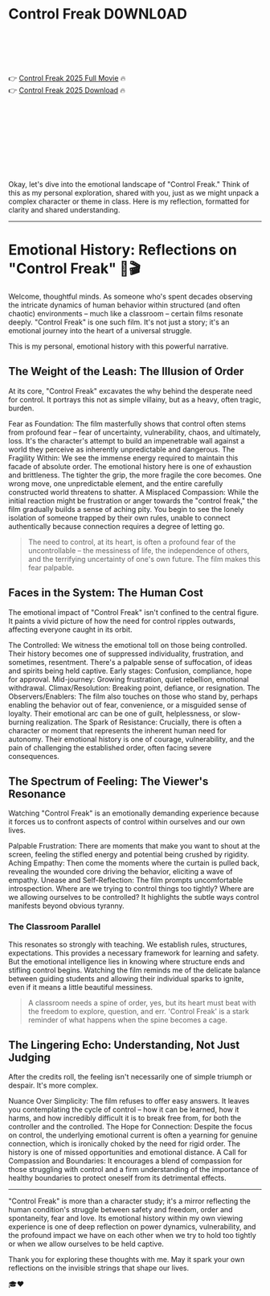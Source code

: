 # Control Freak D0WNL0AD

<br><br><br><br>


👉 <a href="https://Josh-icsosucpu1980.github.io/egcfmalswq/">Control Freak 2025 Full Movie</a> 🔥
<br>
👉 <a href="https://Josh-icsosucpu1980.github.io/egcfmalswq/">Control Freak 2025 Download</a> 🔥


<br><br><br><br><br><br><br><br>


Okay, let's dive into the emotional landscape of "Control Freak." Think of this as my personal exploration, shared with you, just as we might unpack a complex character or theme in class. Here is my reflection, formatted for clarity and shared understanding.

---

# Emotional History: Reflections on "Control Freak" 🤔🎬

Welcome, thoughtful minds. As someone who's spent decades observing the intricate dynamics of human behavior within structured (and often chaotic) environments – much like a classroom – certain films resonate deeply. "Control Freak" is one such film. It's not just a story; it's an emotional journey into the heart of a universal struggle.

This is my personal, emotional history with this powerful narrative.

## The Weight of the Leash: The Illusion of Order

At its core, "Control Freak" excavates the why behind the desperate need for control. It portrays this not as simple villainy, but as a heavy, often tragic, burden.

   Fear as Foundation: The film masterfully shows that control often stems from profound fear – fear of uncertainty, vulnerability, chaos, and ultimately, loss. It's the character's attempt to build an impenetrable wall against a world they perceive as inherently unpredictable and dangerous.
   The Fragility Within: We see the immense energy required to maintain this facade of absolute order. The emotional history here is one of exhaustion and brittleness. The tighter the grip, the more fragile the core becomes. One wrong move, one unpredictable element, and the entire carefully constructed world threatens to shatter.
   A Misplaced Compassion: While the initial reaction might be frustration or anger towards the "control freak," the film gradually builds a sense of aching pity. You begin to see the lonely isolation of someone trapped by their own rules, unable to connect authentically because connection requires a degree of letting go.

> The need to control, at its heart, is often a profound fear of the uncontrollable – the messiness of life, the independence of others, and the terrifying uncertainty of one's own future. The film makes this fear palpable.

## Faces in the System: The Human Cost

The emotional impact of "Control Freak" isn't confined to the central figure. It paints a vivid picture of how the need for control ripples outwards, affecting everyone caught in its orbit.

   The Controlled: We witness the emotional toll on those being controlled. Their history becomes one of suppressed individuality, frustration, and sometimes, resentment. There's a palpable sense of suffocation, of ideas and spirits being held captive.
       Early stages: Confusion, compliance, hope for approval.
       Mid-journey: Growing frustration, quiet rebellion, emotional withdrawal.
       Climax/Resolution: Breaking point, defiance, or resignation.
   The Observers/Enablers: The film also touches on those who stand by, perhaps enabling the behavior out of fear, convenience, or a misguided sense of loyalty. Their emotional arc can be one of guilt, helplessness, or slow-burning realization.
   The Spark of Resistance: Crucially, there is often a character or moment that represents the inherent human need for autonomy. Their emotional history is one of courage, vulnerability, and the pain of challenging the established order, often facing severe consequences.

## The Spectrum of Feeling: The Viewer's Resonance

Watching "Control Freak" is an emotionally demanding experience because it forces us to confront aspects of control within ourselves and our own lives.

   Palpable Frustration: There are moments that make you want to shout at the screen, feeling the stifled energy and potential being crushed by rigidity.
   Aching Empathy: Then come the moments where the curtain is pulled back, revealing the wounded core driving the behavior, eliciting a wave of empathy.
   Unease and Self-Reflection: The film prompts uncomfortable introspection. Where are we trying to control things too tightly? Where are we allowing ourselves to be controlled? It highlights the subtle ways control manifests beyond obvious tyranny.

### The Classroom Parallel

This resonates so strongly with teaching. We establish rules, structures, expectations. This provides a necessary framework for learning and safety. But the emotional intelligence lies in knowing where structure ends and stifling control begins. Watching the film reminds me of the delicate balance between guiding students and allowing their individual sparks to ignite, even if it means a little beautiful messiness.

> A classroom needs a spine of order, yes, but its heart must beat with the freedom to explore, question, and err. 'Control Freak' is a stark reminder of what happens when the spine becomes a cage.

## The Lingering Echo: Understanding, Not Just Judging

After the credits roll, the feeling isn't necessarily one of simple triumph or despair. It's more complex.

   Nuance Over Simplicity: The film refuses to offer easy answers. It leaves you contemplating the cycle of control – how it can be learned, how it harms, and how incredibly difficult it is to break free from, for both the controller and the controlled.
   The Hope for Connection: Despite the focus on control, the underlying emotional current is often a yearning for genuine connection, which is ironically choked by the need for rigid order. The history is one of missed opportunities and emotional distance.
   A Call for Compassion and Boundaries: It encourages a blend of compassion for those struggling with control and a firm understanding of the importance of healthy boundaries to protect oneself from its detrimental effects.

---

"Control Freak" is more than a character study; it's a mirror reflecting the human condition's struggle between safety and freedom, order and spontaneity, fear and love. Its emotional history within my own viewing experience is one of deep reflection on power dynamics, vulnerability, and the profound impact we have on each other when we try to hold too tightly or when we allow ourselves to be held captive.

Thank you for exploring these thoughts with me. May it spark your own reflections on the invisible strings that shape our lives.

🎓❤️

